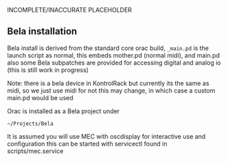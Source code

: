 INCOMPLETE/INACCURATE PLACEHOLDER

## Bela installation


Bela install is derived from the standard core orac build, 
````_main.pd````
is the launch script as normal, this embeds mother.pd (normal midi), and main.pd 
also some Bela subpatches are provided for accessing digital and analog io
(this is still work in progress)

Note: there is a bela device in KontrolRack but currently its the same as midi, so we just use midi for not
this may change, in which case a custom main.pd would be used


Orac is installed as a Bela project under 
```` 
~/Projects/Bela
````

It is assumed you will use MEC with oscdisplay for interactive use and configuration
this can be started with servicectl found in scripts/mec.service
